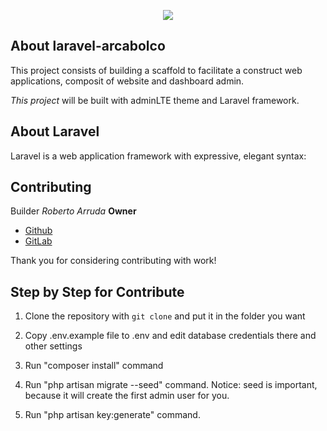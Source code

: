 <p align="center"><img src="https://laravel.com/assets/img/components/logo-laravel.svg"></p>

## About laravel-arcabolco

This project consists of building a scaffold to facilitate a construct web applications, composit of website and dashboard admin.

*This project* will be built with adminLTE theme and Laravel framework.

## About Laravel

Laravel is a web application framework with expressive, elegant syntax:

## Contributing

Builder *Roberto Arruda* **Owner**
- [Github](https://github.com/roberto0arruda)
- [GitLab](https://gitlab.com/roberto0arruda)

Thank you for considering contributing with work!

## Step by Step for Contribute

1. Clone the repository with `git clone` and put it in the folder you want

2. Copy .env.example file to .env and edit database credentials there and other settings

3. Run "composer install" command

4. Run "php artisan migrate --seed" command. Notice: seed is important, because it will create the first admin user for you.

5. Run "php artisan key:generate" command.